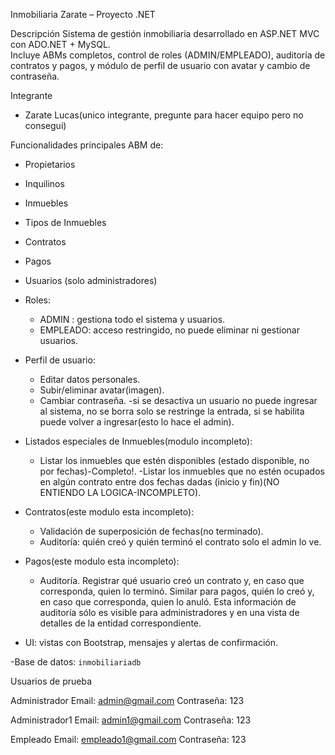 Inmobiliaria Zarate – Proyecto .NET

 Descripción
Sistema de gestión inmobiliaria desarrollado en ASP.NET  MVC con ADO.NET + MySQL.  
Incluye ABMs completos, control de roles (ADMIN/EMPLEADO), auditoría de contratos y pagos, y módulo de perfil de usuario con avatar y cambio de contraseña.

 Integrante
- Zarate Lucas(unico integrante, pregunte para hacer equipo pero no consegui)

Funcionalidades principales
  ABM de:
  - Propietarios
  - Inquilinos
  - Inmuebles
  - Tipos de Inmuebles
  - Contratos
  - Pagos
  - Usuarios (solo administradores)
- Roles:
  - ADMIN : gestiona todo el sistema y usuarios.
  - EMPLEADO: acceso restringido, no puede eliminar ni gestionar usuarios.
- Perfil de usuario:
  - Editar datos personales.
  - Subir/eliminar avatar(imagen).
  - Cambiar contraseña.
  -si se desactiva un usuario no puede ingresar al sistema, no se borra solo se restringe la entrada, si se habilita puede volver a ingresar(esto lo hace el admin).

- Listados especiales de Inmuebles(modulo incompleto):
  - Listar los inmuebles que estén disponibles (estado disponible, no por fechas)-Completo!.
   -Listar los inmuebles que no estén ocupados en algún contrato entre dos fechas dadas (inicio y fin)(NO ENTIENDO LA LOGICA-INCOMPLETO).

- Contratos(este modulo esta incompleto):
  - Validación de superposición de fechas(no terminado).
  - Auditoría: quién creó y quién terminó el contrato solo el admin lo ve.

- Pagos(este modulo esta incompleto):
  - Auditoría. Registrar qué usuario creó un contrato y, en caso que corresponda, quien lo terminó. Similar para pagos, quién lo creó y, en caso que corresponda, quien lo  anuló. Esta información de auditoría sólo es visible para administradores y en una vista de detalles de la entidad correspondiente.
- UI: vistas  con Bootstrap, mensajes  y alertas de confirmación.
 
-Base de datos: `inmobiliariadb`


 Usuarios de prueba

Administrador
Email: admin@gmail.com
Contraseña: 123

Administrador1
Email: admin1@gmail.com
Contraseña: 123

Empleado
Email: empleado1@gmail.com
Contraseña: 123
